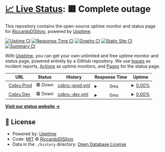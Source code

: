 # [📈 Live Status](https://RiccardoDiSilvio.github.io/cobru-status): <!--live status--> **🟥 Complete outage**

This repository contains the open-source uptime monitor and status page for [RiccardoDiSilvio](https://RiccardoDiSilvio.github.io/cobru-status), powered by [Upptime](https://github.com/upptime/upptime).

[![Uptime CI](https://github.com/koj-co/upptime/workflows/Uptime%20CI/badge.svg)](https://github.com/koj-co/upptime/actions?query=workflow%3A%22Uptime+CI%22)
[![Response Time CI](https://github.com/koj-co/upptime/workflows/Response%20Time%20CI/badge.svg)](https://github.com/koj-co/upptime/actions?query=workflow%3A%22Response+Time+CI%22)
[![Graphs CI](https://github.com/koj-co/upptime/workflows/Graphs%20CI/badge.svg)](https://github.com/koj-co/upptime/actions?query=workflow%3A%22Graphs+CI%22)
[![Static Site CI](https://github.com/koj-co/upptime/workflows/Static%20Site%20CI/badge.svg)](https://github.com/koj-co/upptime/actions?query=workflow%3A%22Static+Site+CI%22)
[![Summary CI](https://github.com/koj-co/upptime/workflows/Summary%20CI/badge.svg)](https://github.com/koj-co/upptime/actions?query=workflow%3A%22Summary+CI%22)

With [Upptime](https://upptime.js.org), you can get your own unlimited and free uptime monitor and status page, powered entirely by a GitHub repository. We use [Issues](https://github.com/RiccardoDiSilvio/cobru-status/issues) as incident reports, [Actions](https://github.com/RiccardoDiSilvio/cobru-status/actions) as uptime monitors, and [Pages](https://RiccardoDiSilvio.github.io/cobru-status) for the status page.

<!--start: status pages-->
<!-- This summary is generated by Upptime (https://github.com/upptime/upptime) -->
<!-- Do not edit this manually, your changes will be overwritten -->
<!-- prettier-ignore -->
| URL | Status | History | Response Time | Uptime |
| --- | ------ | ------- | ------------- | ------ |
| <img alt="" src="https://icons.duckduckgo.com/ip3/www.prod.cobru.co.ico" height="13"> [Cobru Prod](https://www.prod.cobru.co) | 🟥 Down | [cobru-prod.yml](https://github.com/RiccardoDiSilvio/cobru-status/commits/HEAD/history/cobru-prod.yml) | <details><summary><img alt="Response time graph" src="./graphs/cobru-prod/response-time-week.png" height="20"> 0ms</summary><br><a href="https://RiccardoDiSilvio.github.io/cobru-status/history/cobru-prod"><img alt="Response time 0" src="https://img.shields.io/endpoint?url=https%3A%2F%2Fraw.githubusercontent.com%2FRiccardoDiSilvio%2Fcobru-status%2FHEAD%2Fapi%2Fcobru-prod%2Fresponse-time.json"></a><br><a href="https://RiccardoDiSilvio.github.io/cobru-status/history/cobru-prod"><img alt="24-hour response time 0" src="https://img.shields.io/endpoint?url=https%3A%2F%2Fraw.githubusercontent.com%2FRiccardoDiSilvio%2Fcobru-status%2FHEAD%2Fapi%2Fcobru-prod%2Fresponse-time-day.json"></a><br><a href="https://RiccardoDiSilvio.github.io/cobru-status/history/cobru-prod"><img alt="7-day response time 0" src="https://img.shields.io/endpoint?url=https%3A%2F%2Fraw.githubusercontent.com%2FRiccardoDiSilvio%2Fcobru-status%2FHEAD%2Fapi%2Fcobru-prod%2Fresponse-time-week.json"></a><br><a href="https://RiccardoDiSilvio.github.io/cobru-status/history/cobru-prod"><img alt="30-day response time 0" src="https://img.shields.io/endpoint?url=https%3A%2F%2Fraw.githubusercontent.com%2FRiccardoDiSilvio%2Fcobru-status%2FHEAD%2Fapi%2Fcobru-prod%2Fresponse-time-month.json"></a><br><a href="https://RiccardoDiSilvio.github.io/cobru-status/history/cobru-prod"><img alt="1-year response time 0" src="https://img.shields.io/endpoint?url=https%3A%2F%2Fraw.githubusercontent.com%2FRiccardoDiSilvio%2Fcobru-status%2FHEAD%2Fapi%2Fcobru-prod%2Fresponse-time-year.json"></a></details> | <details><summary><a href="https://RiccardoDiSilvio.github.io/cobru-status/history/cobru-prod">0.00%</a></summary><a href="https://RiccardoDiSilvio.github.io/cobru-status/history/cobru-prod"><img alt="All-time uptime 0.00%" src="https://img.shields.io/endpoint?url=https%3A%2F%2Fraw.githubusercontent.com%2FRiccardoDiSilvio%2Fcobru-status%2FHEAD%2Fapi%2Fcobru-prod%2Fuptime.json"></a><br><a href="https://RiccardoDiSilvio.github.io/cobru-status/history/cobru-prod"><img alt="24-hour uptime 0.00%" src="https://img.shields.io/endpoint?url=https%3A%2F%2Fraw.githubusercontent.com%2FRiccardoDiSilvio%2Fcobru-status%2FHEAD%2Fapi%2Fcobru-prod%2Fuptime-day.json"></a><br><a href="https://RiccardoDiSilvio.github.io/cobru-status/history/cobru-prod"><img alt="7-day uptime 0.00%" src="https://img.shields.io/endpoint?url=https%3A%2F%2Fraw.githubusercontent.com%2FRiccardoDiSilvio%2Fcobru-status%2FHEAD%2Fapi%2Fcobru-prod%2Fuptime-week.json"></a><br><a href="https://RiccardoDiSilvio.github.io/cobru-status/history/cobru-prod"><img alt="30-day uptime 7.96%" src="https://img.shields.io/endpoint?url=https%3A%2F%2Fraw.githubusercontent.com%2FRiccardoDiSilvio%2Fcobru-status%2FHEAD%2Fapi%2Fcobru-prod%2Fuptime-month.json"></a><br><a href="https://RiccardoDiSilvio.github.io/cobru-status/history/cobru-prod"><img alt="1-year uptime 0.00%" src="https://img.shields.io/endpoint?url=https%3A%2F%2Fraw.githubusercontent.com%2FRiccardoDiSilvio%2Fcobru-status%2FHEAD%2Fapi%2Fcobru-prod%2Fuptime-year.json"></a></details>
| <img alt="" src="https://icons.duckduckgo.com/ip3/www.dev.cobru.co.ico" height="13"> [Cobru Dev](https://www.dev.cobru.co) | 🟥 Down | [cobru-dev.yml](https://github.com/RiccardoDiSilvio/cobru-status/commits/HEAD/history/cobru-dev.yml) | <details><summary><img alt="Response time graph" src="./graphs/cobru-dev/response-time-week.png" height="20"> 0ms</summary><br><a href="https://RiccardoDiSilvio.github.io/cobru-status/history/cobru-dev"><img alt="Response time 0" src="https://img.shields.io/endpoint?url=https%3A%2F%2Fraw.githubusercontent.com%2FRiccardoDiSilvio%2Fcobru-status%2FHEAD%2Fapi%2Fcobru-dev%2Fresponse-time.json"></a><br><a href="https://RiccardoDiSilvio.github.io/cobru-status/history/cobru-dev"><img alt="24-hour response time 0" src="https://img.shields.io/endpoint?url=https%3A%2F%2Fraw.githubusercontent.com%2FRiccardoDiSilvio%2Fcobru-status%2FHEAD%2Fapi%2Fcobru-dev%2Fresponse-time-day.json"></a><br><a href="https://RiccardoDiSilvio.github.io/cobru-status/history/cobru-dev"><img alt="7-day response time 0" src="https://img.shields.io/endpoint?url=https%3A%2F%2Fraw.githubusercontent.com%2FRiccardoDiSilvio%2Fcobru-status%2FHEAD%2Fapi%2Fcobru-dev%2Fresponse-time-week.json"></a><br><a href="https://RiccardoDiSilvio.github.io/cobru-status/history/cobru-dev"><img alt="30-day response time 0" src="https://img.shields.io/endpoint?url=https%3A%2F%2Fraw.githubusercontent.com%2FRiccardoDiSilvio%2Fcobru-status%2FHEAD%2Fapi%2Fcobru-dev%2Fresponse-time-month.json"></a><br><a href="https://RiccardoDiSilvio.github.io/cobru-status/history/cobru-dev"><img alt="1-year response time 0" src="https://img.shields.io/endpoint?url=https%3A%2F%2Fraw.githubusercontent.com%2FRiccardoDiSilvio%2Fcobru-status%2FHEAD%2Fapi%2Fcobru-dev%2Fresponse-time-year.json"></a></details> | <details><summary><a href="https://RiccardoDiSilvio.github.io/cobru-status/history/cobru-dev">0.00%</a></summary><a href="https://RiccardoDiSilvio.github.io/cobru-status/history/cobru-dev"><img alt="All-time uptime 0.00%" src="https://img.shields.io/endpoint?url=https%3A%2F%2Fraw.githubusercontent.com%2FRiccardoDiSilvio%2Fcobru-status%2FHEAD%2Fapi%2Fcobru-dev%2Fuptime.json"></a><br><a href="https://RiccardoDiSilvio.github.io/cobru-status/history/cobru-dev"><img alt="24-hour uptime 0.00%" src="https://img.shields.io/endpoint?url=https%3A%2F%2Fraw.githubusercontent.com%2FRiccardoDiSilvio%2Fcobru-status%2FHEAD%2Fapi%2Fcobru-dev%2Fuptime-day.json"></a><br><a href="https://RiccardoDiSilvio.github.io/cobru-status/history/cobru-dev"><img alt="7-day uptime 0.00%" src="https://img.shields.io/endpoint?url=https%3A%2F%2Fraw.githubusercontent.com%2FRiccardoDiSilvio%2Fcobru-status%2FHEAD%2Fapi%2Fcobru-dev%2Fuptime-week.json"></a><br><a href="https://RiccardoDiSilvio.github.io/cobru-status/history/cobru-dev"><img alt="30-day uptime 7.96%" src="https://img.shields.io/endpoint?url=https%3A%2F%2Fraw.githubusercontent.com%2FRiccardoDiSilvio%2Fcobru-status%2FHEAD%2Fapi%2Fcobru-dev%2Fuptime-month.json"></a><br><a href="https://RiccardoDiSilvio.github.io/cobru-status/history/cobru-dev"><img alt="1-year uptime 0.00%" src="https://img.shields.io/endpoint?url=https%3A%2F%2Fraw.githubusercontent.com%2FRiccardoDiSilvio%2Fcobru-status%2FHEAD%2Fapi%2Fcobru-dev%2Fuptime-year.json"></a></details>

<!--end: status pages-->

[**Visit our status website →**](https://RiccardoDiSilvio.github.io/cobru-status)

## 📄 License

- Powered by: [Upptime](https://github.com/upptime/upptime)
- Code: [MIT](./LICENSE) © [RiccardoDiSilvio](https://RiccardoDiSilvio.github.io/cobru-status)
- Data in the `./history` directory: [Open Database License](https://opendatacommons.org/licenses/odbl/1-0/)
